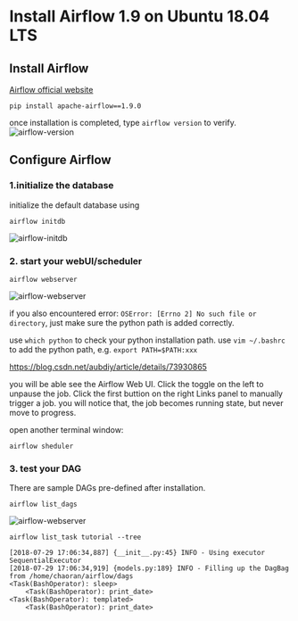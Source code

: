 # Install Airflow 1.9 on Ubuntu 18.04 LTS

## Install Airflow

[Airflow official website](https://airflow.apache.org/installation.html)

```
pip install apache-airflow==1.9.0
```

once installation is completed, type `airflow version` to verify.
![airflow-version](https://github.com/6chaoran/data-story/raw/master/data-tools/airflow/airflow-version.png)

## Configure Airflow

### 1.initialize the database

initialize the default database using

```
airflow initdb
```

![airflow-initdb](https://github.com/6chaoran/data-story/raw/master/data-tools/airflow/airflow-initdb.png)

### 2. start your webUI/scheduler


```
airflow webserver
```

![airflow-webserver](https://github.com/6chaoran/data-story/raw/master/data-tools/airflow/airflow-webui.png)

if you also encountered error:
`OSError: [Errno 2] No such file or directory`, just make sure the python path is added correctly.

use `which python` to check your python installation path.
use `vim ~/.bashrc` to add the python path, e.g. `export PATH=$PATH:xxx`


https://blog.csdn.net/aubdiy/article/details/73930865

you will be able see the Airflow Web UI. Click the toggle on the left to unpause the job. Click the first buttion on the right Links panel to manually trigger a job.
you will notice that, the job becomes running state, but never move to progress.

open another terminal window:
```
airflow sheduler
```

### 3. test your DAG
There are sample DAGs pre-defined after installation.

```
airflow list_dags
``` 

![airflow-webserver](https://github.com/6chaoran/data-story/raw/master/data-tools/airflow/airflow-listdags.png)

```
airflow list_task tutorial --tree
```
```
[2018-07-29 17:06:34,887] {__init__.py:45} INFO - Using executor SequentialExecutor
[2018-07-29 17:06:34,919] {models.py:189} INFO - Filling up the DagBag from /home/chaoran/airflow/dags
<Task(BashOperator): sleep>
    <Task(BashOperator): print_date>
<Task(BashOperator): templated>
    <Task(BashOperator): print_date>
```
